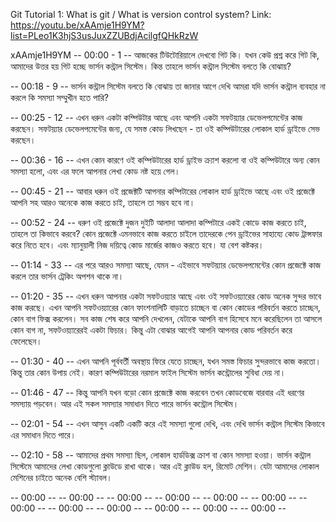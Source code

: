 Git Tutorial 1: What is git / What is version control system?
Link: https://youtu.be/xAAmje1H9YM?list=PLeo1K3hjS3usJuxZZUBdjAcilgfQHkRzW

xAAmje1H9YM
-- 00:00 - 1 -- আজকের টিউটোরিয়ালে দেখবো গিট কি। যখন কেউ প্রশ্ন করে গিট কি, আমাদের উত্তর হয় গিট হচ্ছে ভার্সন কন্ট্রাল সিস্টেম। কিন্ত তাহলে ভার্সন কন্ট্রাল সিস্টেম বলতে কি বোঝায়?

-- 00:18 - 9 -- ভার্সন কন্ট্রাল সিস্টেম বলতে কি বোঝায় তা জানার আগে দেখি আমরা যদি ভার্সন কন্ট্রাল ব্যবহার না করলে কি সমস্যা সম্মুখীন হতে পারি?

-- 00:25 - 12 -- এখন ধরুন একটা কম্পিউটার আছে এবং আপনি একটা সফটয়্যার ডেভেলপমেন্টের কাজ করছেন। সফটয়্যার ডেভেলপমেন্টের জন্য, যে সমস্ত কোড লিখছেন - তা ওই কম্পিউটারের লোকাল হার্ড ড্রাইভে সেভ করছেন।

-- 00:36 - 16 -- এখন কোন কারণে ওই কম্পিউটারের হার্ড ড্রাইভ ক্র্যাশ করলো বা ওই কম্পিউটারে অন্য কোন সমস্যা হলো, এবং এর ফলে আপনার লেখা কোড নষ্ট হয়ে গেল।

-- 00:45 - 21 -- আবার ধরুন ওই প্রজেক্টটি আপনার কম্পিটারের লোকাল হার্ড ড্রাইভে আছে এবং ওই প্রজেক্টে আপনি সহ আরও অনেকে কাজ করতে চাই, তাহলে তা সম্ভব হবে না।

-- 00:52 - 24 -- ধরুণ ওই প্রজেক্টে দুজন দুইটি আলাদা আলাদা কম্পিটারে একই কোডে কাজ করতে চাই, তাহলে তা কিভাবে করবে? কোন প্রজেক্টে এমনভাবে কাজ করতে চাইলে তাদেরকে পেন ড্রাইভের সাহায্যে কোড ট্রান্সফার করে নিতে হবে। এবং ম্যানুয়ালী নিজ দয়িত্বে কোড মার্জের কাজও করতে হবে। যা বেশ কষ্টকর।

-- 01:14 - 33 -- এর পরে আরও সমস্যা আছে, যেমন - এইভাবে সফটয়্যার ডেভেলপমেন্টের কোন প্রজেক্টে কাজ করলে তার ভার্সন ট্রেকিং অপশন থাকে না।

-- 01:20 - 35 -- এখন ধরুন আপনার একটা সফটওয়্যার আছে এবং ওই সফটওয়্যারের কোড অনেক সুন্দর ভাবে কাজ করছে। এখন আপনি সফটওয়্যারের কোন ফাংশনালিটি বাড়াতে চাচ্ছেন বা কোন কোডের পরিবর্তন করতে চাচ্ছেন, কোন বাগ ফিক্স করলেন। সব কাজ শেষ করে আপনি দেখলেন, যেটাকে আপনি বাগ হিসেবে মনে করেছিলেন তা আসলে কোন বাগ না, সফটওয়্যারেরই একটা ফিচার। কিন্তু এটা বোঝার আগেই আপনি আপনার কোড পরিবর্তন করে ফেলেছেন।

-- 01:30 - 40 -- এখন আপনি পূর্ববর্তী অবস্থায় ফিরে যেতে চাচ্ছেন, যখন সমস্ত ফিচার সুন্দরভাবে কাজ করতো। কিন্তু তার কোন উপায় নেই। কারণ কম্পিউটারের নরমাল ফাইল সিস্টেম ভার্সন কন্ট্রোলের সুবিধা দেয় না।

-- 01:46 - 47 -- কিন্তু আপনি যখন বড়ো কোন প্রজেক্টে কাজ করবেন তখন কোডবেজে বারবার এই ধরণের সমস্যায় পড়বেন। আর এই সকল সমস্যার সমাধান দিতে পারে ভার্সন কন্ট্রোল সিস্টেম।

-- 02:01 - 54 -- এখন আসুন একটি একটি করে এই সমস্যা গুলো দেখি, এবং দেখি ভার্সন কন্ট্রাল সিস্টেম কিভাবে এর সমাধান দিতে পারে।

-- 02:10 - 58 -- আমাদের প্রথম সমস্যা ছিল, লোকাল হার্ডডিক্স ক্রাশ বা কোন সমস্যা হওয়া। ভার্সন কন্ট্রাল সিস্টেমে আমাদের লেখা কোডগুলো ক্লাউডে রাখা থাকে। আর এই ক্লাউড হল, রিমোট মেশিন। যেটা আমাদের লোকাল মেশিনের চাইতে অনেক বেশি স্ট্যাবল।

-- 00:00 --
-- 00:00 --
-- 00:00 --
-- 00:00 --
-- 00:00 --
-- 00:00 --
-- 00:00 --
-- 00:00 --
-- 00:00 --
-- 00:00 --
-- 00:00 --
-- 00:00 --
